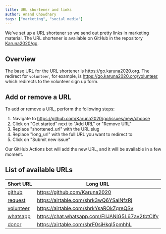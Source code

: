 ```yaml
---
title: URL shortener and links
author: Anand Chowdhary
tags: ["marketing", "social media"]
---
```


We've set up a URL shortener so we send out pretty links in marketing material. The URL shortener is available on GitHub in the repository [Karuna2020/go](https://github.com/Karuna2020/go).

## Overview

The base URL for the URL shortener is https://go.karuna2020.org. The redirect for `volunteer`, for example, is https://go.karuna2020.org/volunteer, which redirects to the volunteer sign up form.

## Add or remove a URL

To add or remove a URL, perform the following steps:

1. Navigate to https://github.com/Karuna2020/go/issues/new/choose
2. Click on "Get started" next to "Add URL" or "Remove URL"
3. Replace "shortened_url" with the URL slug
4. Replace "long_url" with the full URL you want to redirect to
5. Click on "Submit new issue"

Our GitHub Actions bot will add the new URL, and it will be available in a few moment.

## List of available URLs

| Short URL | Long URL |
| --------- | -------- |
| [github](https://go.karuna2020.org/github) | https://github.com/Karuna2020 |
| [request](https://go.karuna2020.org/request) | https://airtable.com/shrk3wQ6YSaINfzRj |
| [volunteer](https://go.karuna2020.org/volunteer) | https://airtable.com/shrkYsaROkZgreQSv |
| [whatsapp](https://go.karuna2020.org/whatsapp) | https://chat.whatsapp.com/FIlJANlG5L67av2tbtCIfy |
| [donor](https://go.karuna2020.org/donor) | https://airtable.com/shrF0siHkql5pmhhL |
